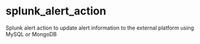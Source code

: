 # splunk_alert_action
 Splunk alert action to update alert information to the external platform using MySQL or MongoDB
